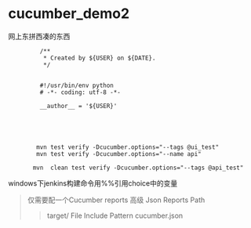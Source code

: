 # cucumber_demo2
网上东拼西凑的东西



             /**
              * Created by ${USER} on ${DATE}.  
              */
 
 
             #!/usr/bin/env python
             # -*- coding: utf-8 -*-

             __author__ = '${USER}'



 
 
            mvn test verify -Dcucumber.options="--tags @ui_test"
            mvn test verify -Dcucumber.options="--name api"

           mvn  clean test verify -Dcucumber.options="--tags @api_test"
windows下jenkins构建命令用%%引用choice中的变量
>仅需要配一个Cucumber reports
>高级 Json Reports Path
>>target/
>File Include Pattern
>>cucumber.json